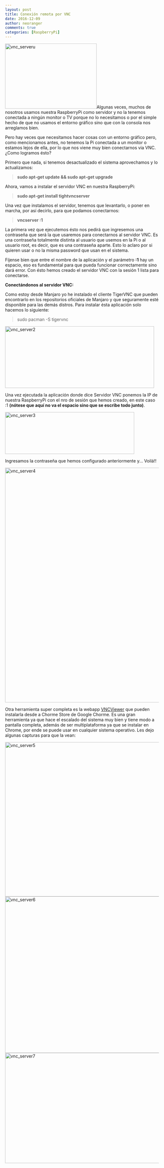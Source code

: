 ```yaml
---
layout: post
title: Conexión remota por VNC
date: 2016-12-09
author: neoranger
comments: true
categories: [RaspberryPi]
---
```

<img class=" size-full wp-image-3796 aligncenter" src="https://blogneositelinux.files.wordpress.com/2016/12/vnc_serveru1.png" alt="vnc_serveru" width="300" height="213" />Algunas veces, muchos de nosotros usamos nuestra RaspberryPi como servidor y no la tenemos conectada a ningún monitor o TV porque no lo necesitamos o por el simple hecho de que no usamos el entorno gráfico sino que con la consola nos arreglamos bien.

Pero hay veces que necesitamos hacer cosas con un entorno gráfico pero, como mencionamos antes, no tenemos la Pi conectada a un monitor o estamos lejos de ella, por lo que nos viene muy bien conectarnos via VNC. ¿Como logramos ésto?

<!--more-->

Primero que nada, si tenemos desactualizado el sistema aprovechamos y lo actualizamos:

<blockquote><strong>sudo apt-get update &amp;&amp; sudo apt-get upgrade</strong></blockquote>

Ahora, vamos a instalar el servidor VNC en nuestra RaspberryPi:

<blockquote><strong>sudo apt-get install tightvncserver</strong></blockquote>

Una vez que instalamos el servidor, tenemos que levantarlo, o poner en marcha, por así decirlo, para que podamos conectarnos:

<blockquote><strong>vncserver :1</strong></blockquote>

La primera vez que ejecutemos ésto nos pedirá que ingresemos una contraseña que será la que usaremos para conectarnos al servidor VNC. Es una contraseña totalmente distinta al usuario que usemos en la Pi o al usuario root, es decir, que es una contraseña aparte. Esto lo aclaro por si quieren usar o no la misma password que usan en el sistema.

Fíjense bien que entre el nombre de la aplicación y el parámetro <strong>:1</strong> hay un espacio, eso es fundamental para que pueda funcionar correctamente sino dará error. Con ésto hemos creado el servidor VNC con la sesión 1 lista para conectarse.

<strong>Conectándonos al servidor VNC:</strong>

Como estoy desde Manjaro yo he instalado el cliente TigerVNC que pueden encontrarlo en los repositorios oficiales de Manjaro y que seguramente esté disponible para las demás distros. Para instalar ésta aplicación solo hacemos lo siguiente:

<blockquote>sudo pacman -S tigervnc</blockquote>

<img class="  wp-image-3777 aligncenter" src="https://blogneositelinux.files.wordpress.com/2016/12/vnc_server2.png" alt="vnc_server2" width="488" height="202" />

Una vez ejecutada la aplicación donde dice Servidor VNC ponemos la IP de nuestra RaspberryPi con el nro de sesión que hemos creado, en este caso :1 <strong>(nótese que aquí no va el espacio sino que se escribe todo junto)</strong>.

<img class=" size-full wp-image-3789 aligncenter" src="https://blogneositelinux.files.wordpress.com/2016/12/vnc_server3.png" alt="vnc_server3" width="423" height="137" />

Ingresamos la contraseña que hemos configurado anteriormente y... Voilá!!

<img class=" size-full wp-image-3793 aligncenter" src="https://blogneositelinux.files.wordpress.com/2016/12/vnc_server4.png" alt="vnc_server4" width="1366" height="768" />

Otra herramienta super completa es la webapp <a href="https://chrome.google.com/webstore/detail/vnc%C2%AE-viewer-for-google-ch/iabmpiboiopbgfabjmgeedhcmjenhbla?utm_source=chrome-ntp-icon">VNCViewer</a> que pueden instalarla desde a Chorme Store de Google Chorme. Es una gran herramienta ya que hace el escalado del sistema muy bien y tiene modo a pantalla completa, además de ser multiplataforma ya que se instalar en Chrome, por ende se puede usar en cualquier sistema operativo. Les dejo algunas capturas para que la vean:

<img class="  wp-image-3807 aligncenter" src="https://blogneositelinux.files.wordpress.com/2016/12/vnc_server5.png" alt="vnc_server5" width="645" height="505" /><img class="  wp-image-3808 aligncenter" src="https://blogneositelinux.files.wordpress.com/2016/12/vnc_server6.png" alt="vnc_server6" width="653" height="512" /><img class="  wp-image-3809 aligncenter" src="https://blogneositelinux.files.wordpress.com/2016/12/vnc_server7.png" alt="vnc_server7" width="643" height="361" />

&nbsp;
